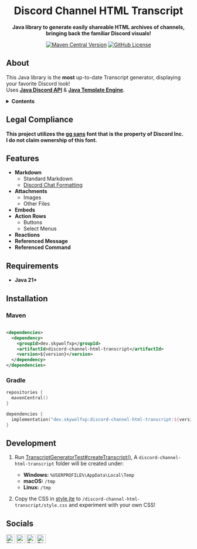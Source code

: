<h1 align="center">Discord Channel HTML Transcript</h1>

<p align="center"><strong>Java library to generate easily shareable HTML archives of channels, bringing back the familiar Discord visuals!</strong></p>

<p align="center">
    <a href="https://central.sonatype.com/artifact/dev.skywolfxp/discord-channel-html-transcript"><img alt="Maven Central Version" src="https://img.shields.io/maven-central/v/dev.skywolfxp/discord-channel-html-transcript?style=for-the-badge&label=MAVEN&labelColor=000000&color=008E00"></a>
    <a href="https://github.com/skywolfxp/discord-channel-html-transcript/blob/main/LICENSE"><img alt="GitHub License" src="https://img.shields.io/github/license/skywolfxp/discord-channel-html-transcript?style=for-the-badge&label=LICENSE&labelColor=000000&color=008E00"></a>
</p>

## About

This Java library is the **most** up-to-date Transcript generator, displaying your favorite Discord look!\
Uses [**Java Discord API**](https://github.com/discord-jda/JDA)
& [**Java Template Engine**](https://github.com/casid/jte/).


<details>
    <summary>
        <strong>Contents</strong>
    </summary>
    <ol>
        <li><a href="#legal-compliance">Legal Compliance</a></li>
        <li><a href="#features">Features</a></li>
        <li><a href="#requirements">Requirements</a></li>
        <li><a href="#installation">Installation</a></li>
        <li><a href="#development">Development</a></li>
        <li><a href="#socials">Socials</a></li>
    </ol>
</details>

## Legal Compliance

**This project utilizes the [gg sans](https://my.corebook.io/1zObrQ89Q4wHhgFCfYIUhMUvmNf4XjxO/03-typography/download)
font that is the property of Discord Inc.**\
**I do not claim ownership of this font.**

## Features

- **Markdown**
    - Standard Markdown
    - [Discord Chat Formatting](https://support.discord.com/hc/en-us/articles/210298617-Markdown-Text-101-Chat-Formatting-Bold-Italic-Underline)
- **Attachments**
    - Images
    - Other Files
- **Embeds**
- **Action Rows**
    - Buttons
    - Select Menus
- **Reactions**
- **Referenced Message**
- **Referenced Command**

## Requirements

- **Java 21+**

## Installation

### Maven

```xml

<dependencies>
  <dependency>
    <groupId>dev.skywolfxp</groupId>
    <artifactId>discord-channel-html-transcript</artifactId>
    <version>${version}</version>
  </dependency>
</dependencies>
```

### Gradle

```kts
repositories {
  mavenCentral()
}

dependencies {
  implementation("dev.skywolfxp:discord-channel-html-transcript:${version}")
}
```

## Development

1. Run [TranscriptGeneratorTest#createTranscript()](src/test/java/dev/skywolfxp/transcript/TranscriptGeneratorTest.java), A
   `discord-channel-html-transcript` folder will be created under:

    - **Windows:** `%USERPROFILE%\AppData\Local\Temp`
    - **macOS:** `/tmp`
    - **Linux:** `/tmp`

2. Copy the CSS in [style.jte](src/main/resources/template/css/style.jte) to
   `/discord-channel-html-transcript/style.css` and experiment with your own CSS!

## Socials

<a href="https://fiverr.com/skywolfxp"><img alt="Fiverr" height="24" src="https://img.shields.io/badge/@skywolfxp-1DBF73?style=flat-square&logo=fiverr&logoColor=FFFFFF&logoSize=auto"></a>
<a href="https://upwork.com/freelancers/~013d98c8a8af272cbb"><img alt="Upwork" height="24" src="https://img.shields.io/badge/Omar_D.-6FDA44?style=flat-square&logo=upwork&logoColor=FFFFFF&logoSize=auto"></a>
<a href="https://reddit.com/user/skywolfxp"><img alt="Reddit" height="24" src="https://img.shields.io/badge/u/skywolfxp-FF4500?style=flat-square&logo=reddit&logoColor=FFFFFF&logoSize=auto"></a>
<a href="https://discord.com/users/974748803305455627"><img alt="Discord" height="24" src="https://img.shields.io/badge/skywolfxp.dev-5865F2?style=flat-square&logo=discord&logoColor=FFFFFF&logoSize=auto"></a>

